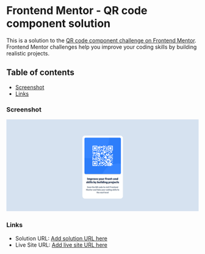 # Frontend Mentor - QR code component solution

This is a solution to the [QR code component challenge on Frontend Mentor](https://www.frontendmentor.io/challenges/qr-code-component-iux_sIO_H). Frontend Mentor challenges help you improve your coding skills by building realistic projects. 

## Table of contents

  - [Screenshot](#screenshot)
  - [Links](#links)


### Screenshot

![](./image.png)



### Links

- Solution URL: [Add solution URL here](https://github.com/Anshu1826/QR-Code-component)
- Live Site URL: [Add live site URL here](https://your-live-site-url.com)

